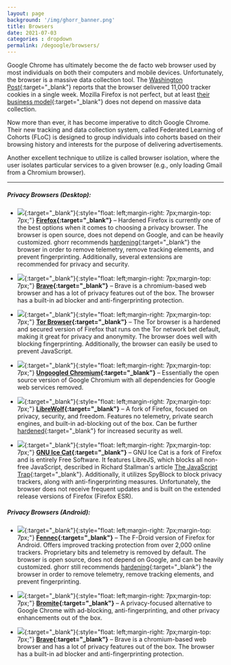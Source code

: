 ```yaml
---
layout: page
background: '/img/ghorr_banner.png'
title: Browsers
date: 2021-07-03
categories : dropdown
permalink: /degoogle/browsers/
---
```


Google Chrome has ultimately become the de facto web browser used by most individuals on both their computers and mobile devices.  Unfortunately, the browser is a massive data collection tool.  The [Washington Post](https://www.washingtonpost.com/technology/2019/06/21/google-chrome-has-become-surveillance-software-its-time-switch){:target="_blank"} reports that the browser delivered 11,000 tracker cookies in a single week.  Mozilla Firefox is not perfect, but at least [their business model](https://blog.mozilla.org/en/products/firefox/firefox-data-privacy-promise){:target="_blank"} does not depend on massive data collection.

Now more than ever, it has become imperative to ditch Google Chrome.  Their new tracking and data collection system, called Federated Learning of Cohorts (FLoC) is designed to group individuals into cohorts based on their browsing history and interests for the purpose of delivering advertisements.

Another excellent technique to utilize is called browser isolation, where the user isolates particular services to a given browser (e.g., only loading Gmail from a Chromium browser).

________________________________________________________________________________________________________________

##### Privacy Browsers (Desktop):

* [![](../../img/degoogle/firefox.png)](https://www.mozilla.org/en-US/firefox/new){:target="_blank"}{:style="float: left;margin-right: 7px;margin-top: 7px;"} **[Firefox](https://www.mozilla.org/en-US/firefox/new){:target="_blank"}** – Hardened Firefox is currently one of the best options when it comes to choosing a privacy browser.  The browser is open source, does not depend on Google, and can be heavily customized.  ghorr recommends [hardening](https://restoreprivacy.com/firefox-privacy){:target="_blank"} the browser in order to remove telemetry, remove tracking elements, and prevent fingerprinting.  Additionally, several extensions are recommended for privacy and security.

* [![](../../img/degoogle/brave.png)](https://brave.com){:target="_blank"}{:style="float: left;margin-right: 7px;margin-top: 7px;"} **[Brave](https://brave.com){:target="_blank"}** – Brave is a chromium-based web browser and has a lot of privacy features out of the box.  The browser has a built-in ad blocker and anti-fingerprinting protection.

* [![](../../img/degoogle/tor.png)](https://www.torproject.org/download){:target="_blank"}{:style="float: left;margin-right: 7px;margin-top: 7px;"} **[Tor Browser](https://www.torproject.org/download){:target="_blank"}** – The Tor browser is a hardened and secured version of Firefox that runs on the Tor network bet default, making it great for privacy and anonymity.  The browser does well with blocking fingerprinting.  Additionally, the browser can easily be used to prevent JavaScript.

* [![](../../img/degoogle/chromium.png)](https://github.com/Eloston/ungoogled-chromium){:target="_blank"}{:style="float: left;margin-right: 7px;margin-top: 7px;"} **[Ungoogled Chromium](https://github.com/Eloston/ungoogled-chromium){:target="_blank"}** – Essentially the open source version of Google Chromium with all dependencies for Google web services removed.

* [![](../../img/degoogle/librewolf.png)](https://librewolf-community.gitlab.io){:target="_blank"}{:style="float: left;margin-right: 7px;margin-top: 7px;"} **[LibreWolf](https://librewolf-community.gitlab.io){:target="_blank"}** – A fork of Firefox, focused on privacy, security, and freedom.  Features no telemetry, private search engines, and built-in ad-blocking out of the box.  Can be further [hardened](https://restoreprivacy.com/firefox-privacy){:target="_blank"} for increased security as well.

* [![](../../img/degoogle/icecat.png)](https://www.gnu.org/software/gnuzilla){:target="_blank"}{:style="float: left;margin-right: 7px;margin-top: 7px;"} **[GNU Ice Cat](https://www.gnu.org/software/gnuzilla){:target="_blank"}** – GNU Ice Cat is a fork of Firefox and is entirely Free Software.  It features LibreJS, which blocks all non-free JavaScript, described in Richard Stallman's article [The JavaScript Trap](https://www.gnu.org/philosophy/javascript-trap.html){:target="_blank"}.   Additionally, it utilizes SpyBlock to block privacy trackers, along with anti-fingerprinting measures.  Unfortunately, the browser does not receive frequent updates and is built on the extended release versions of Firefox (Firefox ESR).

##### Privacy Browsers (Android):

* [![](../../img/degoogle/fennec.png)](https://f-droid.org/en/packages/org.mozilla.fennec_fdroid){:target="_blank"}{:style="float: left;margin-right: 7px;margin-top: 7px;"} **[Fennec](https://f-droid.org/en/packages/org.mozilla.fennec_fdroid){:target="_blank"}** – The F-Droid version of Firefox for Android.  Offers improved tracking protection from over 2,000 online trackers.  Proprietary bits and telemetry is removed by default.  The browser is open source, does not depend on Google, and can be heavily customized.  ghorr still recommends [hardening](https://restoreprivacy.com/firefox-privacy){:target="_blank"} the browser in order to remove telemetry, remove tracking elements, and prevent fingerprinting.

* [![](../../img/degoogle/bromite.png)](https://bromite.org){:target="_blank"}{:style="float: left;margin-right: 7px;margin-top: 7px;"} **[Bromite](https://bromite.org){:target="_blank"}** – A privacy-focused alternative to Google Chrome with ad-blocking, anti-fingerprinting, and other privacy enhancements out of the box.

* [![](../../img/degoogle/brave.png)](https://brave.com){:target="_blank"}{:style="float: left;margin-right: 7px;margin-top: 7px;"} **[Brave](https://brave.com){:target="_blank"}** – Brave is a chromium-based web browser and has a lot of privacy features out of the box.  The browser has a built-in ad blocker and anti-fingerprinting protection.
